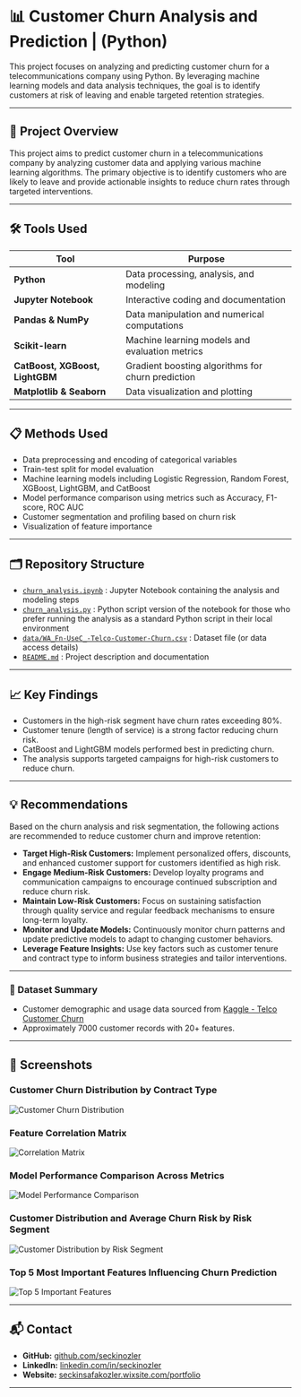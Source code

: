 # 📊 Customer Churn Analysis and Prediction | (Python)

This project focuses on analyzing and predicting customer churn for a telecommunications company using Python. By leveraging machine learning models and data analysis techniques, the goal is to identify customers at risk of leaving and enable targeted retention strategies.

---

## 📌 Project Overview

This project aims to predict customer churn in a telecommunications company by analyzing customer data and applying various machine learning algorithms. The primary objective is to identify customers who are likely to leave and provide actionable insights to reduce churn rates through targeted interventions.

---

## 🛠️ Tools Used

| Tool             | Purpose                              |
|------------------------|--------------------------------------------|
| **Python**             | Data processing, analysis, and modeling    |
| **Jupyter Notebook**   | Interactive coding and documentation       |
| **Pandas & NumPy**     | Data manipulation and numerical computations|
| **Scikit-learn**       | Machine learning models and evaluation metrics |
| **CatBoost, XGBoost, LightGBM** | Gradient boosting algorithms for churn prediction |
| **Matplotlib & Seaborn** | Data visualization and plotting          |

---

## 📋 Methods Used
- Data preprocessing and encoding of categorical variables
- Train-test split for model evaluation
- Machine learning models including Logistic Regression, Random Forest, XGBoost, LightGBM, and CatBoost
- Model performance comparison using metrics such as Accuracy, F1-score, ROC AUC
- Customer segmentation and profiling based on churn risk
- Visualization of feature importance

---

## 🗂️ Repository Structure
- [`churn_analysis.ipynb`](churn_analysis.ipynb) : Jupyter Notebook containing the analysis and modeling steps
- [`churn_analysis.py`](churn_analysis.py) : Python script version of the notebook for those who prefer running the analysis as a standard Python script in their local environment
- [`data/WA_Fn-UseC_-Telco-Customer-Churn.csv`](WA_Fn-UseC_-Telco-Customer-Churn.csv) : Dataset file (or data access details)
- [`README.md`](README.md) : Project description and documentation

---

## 📈 Key Findings
- Customers in the high-risk segment have churn rates exceeding 80%.
- Customer tenure (length of service) is a strong factor reducing churn risk.
- CatBoost and LightGBM models performed best in predicting churn.
- The analysis supports targeted campaigns for high-risk customers to reduce churn.

---

## 💡 Recommendations

Based on the churn analysis and risk segmentation, the following actions are recommended to reduce customer churn and improve retention:

- **Target High-Risk Customers:** Implement personalized offers, discounts, and enhanced customer support for customers identified as high risk.  
- **Engage Medium-Risk Customers:** Develop loyalty programs and communication campaigns to encourage continued subscription and reduce churn risk.  
- **Maintain Low-Risk Customers:** Focus on sustaining satisfaction through quality service and regular feedback mechanisms to ensure long-term loyalty.  
- **Monitor and Update Models:** Continuously monitor churn patterns and update predictive models to adapt to changing customer behaviors.  
- **Leverage Feature Insights:** Use key factors such as customer tenure and contract type to inform business strategies and tailor interventions.

---

### 📁 Dataset Summary
- Customer demographic and usage data sourced from [Kaggle - Telco Customer Churn](https://www.kaggle.com/datasets/blastchar/telco-customer-churn?resource=download)  
- Approximately 7000 customer records with 20+ features.

---

## 📸 Screenshots

### Customer Churn Distribution by Contract Type
![Customer Churn Distribution](screenshots/1.png)

### Feature Correlation Matrix
![Correlation Matrix](screenshots/2.png)

### Model Performance Comparison Across Metrics
![Model Performance Comparison](screenshots/3.png)

### Customer Distribution and Average Churn Risk by Risk Segment
![Customer Distribution by Risk Segment](screenshots/4.png)

### Top 5 Most Important Features Influencing Churn Prediction
![Top 5 Important Features](screenshots/5.png)

---

## 📬 Contact

- **GitHub:** [github.com/seckinozler](https://github.com/seckinozler)  
- **LinkedIn:** [linkedin.com/in/seckinozler](https://www.linkedin.com/in/seckinozler/)  
- **Website:** [seckinsafakozler.wixsite.com/portfolio](https://seckinsafakozler.wixsite.com/portfolio)

---

